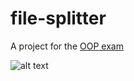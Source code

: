 # file-splitter
A project for the [OOP exam](http://didattica.agentgroup.unimore.it/wiki/index.php/Programmazione_ad_Oggetti#Traccia)

![alt text](filesplitter/filesplitter-gui.png)
